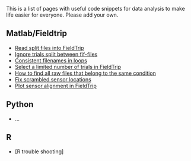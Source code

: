 This is a list of pages with useful code snippets for data analysis to make life easier for everyone. Please add your own.

## Matlab/Fieldtrip
* [Read split files into FieldTrip](https://github.com/natmegsweden/NatMEG_Wiki/wiki/Read-split-files-into-FieldTrip)
* [Ignore trials split between fif-files](https://github.com/natmegsweden/NatMEG_Wiki/wiki/Ignore-trials-split-between-fif-files)
* [Consistent filenames in loops](https://github.com/natmegsweden/NatMEG_Wiki/wiki/Consistent-filenames-in-loops)
* [Select a limited number of trials in FieldTrip](https://github.com/natmegsweden/NatMEG_Wiki/wiki/Select-limited-number-of-trials-in-FieldTrip)
* [How to find all raw files that belong to the same condition](https://github.com/natmegsweden/NatMEG_Wiki/wiki/How-to-find-all-raw-files-that-belongs-to-the-same-condition)
* [Fix scrambled sensor locations](https://github.com/natmegsweden/NatMEG_Wiki/wiki/Scrambled-MEG-sensor-locations)
* [Plot sensor alignment in FieldTrip](https://github.com/natmegsweden/NatMEG_Wiki/wiki/Plot-head-channel-alignment-in-FieldTrip)

## Python
* ...

## R
* [R trouble shooting]